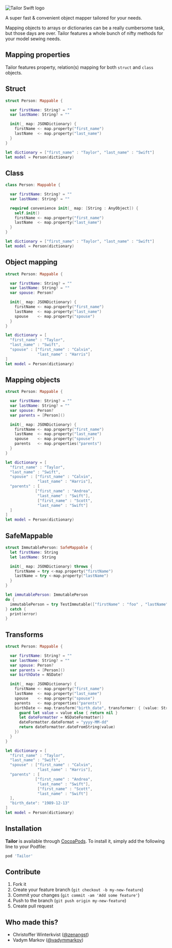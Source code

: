 ![Tailor Swift logo](https://raw.githubusercontent.com/zenangst/Tailor/master/Images/logo_v1.png)

A super fast & convenient object mapper tailored for your needs.

Mapping objects to arrays or dictionaries can be a really cumbersome task, but those
days are over. Tailor features a whole bunch of nifty methods for your model sewing needs.

## Mapping properties

Tailor features property, relation(s) mapping for both `struct` and `class` objects.

## Struct
```swift
struct Person: Mappable {

  var firstName: String? = ""
  var lastName: String? = ""

  init(_ map: JSONDictionary) {
    firstName <- map.property("first_name")
    lastName  <- map.property("last_name")
  }
}

let dictionary = ["first_name" : "Taylor", "last_name" : "Swift"]
let model = Person(dictionary)
```

## Class
```swift
class Person: Mappable {

  var firstName: String? = ""
  var lastName: String? = ""

  required convenience init(_ map: [String : AnyObject]) {
    self.init()
    firstName <- map.property("first_name")
    lastName  <- map.property("last_name")
  }
}

let dictionary = ["first_name" : "Taylor", "last_name" : "Swift"]
let model = Person(dictionary)
```

## Object mapping

```swift
struct Person: Mappable {

  var firstName: String? = ""
  var lastName: String? = ""
  var spouse: Person?

  init(_ map: JSONDictionary) {
    firstName <- map.property("first_name")
    lastName  <- map.property("last_name")
    spouse    <- map.property("spouse")
  }
}

let dictionary = [
  "first_name" : "Taylor",
  "last_name" : "Swift",
  "spouse" : ["first_name" : "Calvin",
              "last_name" : "Harris"]
]
let model = Person(dictionary)
```

## Mapping objects

```swift
struct Person: Mappable {

  var firstName: String? = ""
  var lastName: String? = ""
  var spouse: Person?
  var parents = [Person]()

  init(_ map: JSONDictionary) {
    firstName <- map.property("first_name")
    lastName  <- map.property("last_name")
    spouse    <- map.property("spouse")
    parents   <- map.properties("parents")
  }
}

let dictionary = [
  "first_name" : "Taylor",
  "last_name" : "Swift",
  "spouse" : ["first_name" : "Calvin",
              "last_name" : "Harris"],
  "parents" : [
             ["first_name" : "Andrea",
              "last_name" : "Swift"],
              ["first_name" : "Scott",
              "last_name" : "Swift"]
  ]
]
let model = Person(dictionary)
```

## SafeMappable
```swift
struct ImmutablePerson: SafeMappable {
  let firstName: String
  let lastName: String

  init(_ map: JSONDictionary) throws {
    firstName = try <-map.property("firstName")
    lastName = try <-map.property("lastName")
  }
}

let immutablePerson: ImmutablePerson
do {
  immutablePerson = try TestImmutable(["firstName" : "foo" , "lastName" : "bar"])
} catch {
  print(error)
}
```

## Transforms

```swift
struct Person: Mappable {

  var firstName: String? = ""
  var lastName: String? = ""
  var spouse: Person?
  var parents = [Person]()
  var birthDate = NSDate?

  init(_ map: JSONDictionary) {
    firstName <- map.property("first_name")
    lastName  <- map.property("last_name")
    spouse    <- map.property("spouse")
    parents   <- map.properties("parents")
    birthDate <- map.transform("birth_date", transformer: { (value: String?) -> NSDate? in
      guard let value = value else { return nil }
      let dateFormatter = NSDateFormatter()
      dateFormatter.dateFormat = "yyyy-MM-dd"
      return dateFormatter.dateFromString(value)
    })
  }
}

let dictionary = [
  "first_name" : "Taylor",
  "last_name" : "Swift",
  "spouse" : ["first_name" : "Calvin",
              "last_name" : "Harris"],
  "parents" : [
             ["first_name" : "Andrea",
              "last_name" : "Swift"],
              ["first_name" : "Scott",
              "last_name" : "Swift"]
  ],
  "birth_date": "1989-12-13"
]
let model = Person(dictionary)
```

## Installation

**Tailor** is available through [CocoaPods](http://cocoapods.org). To install
it, simply add the following line to your Podfile:

```ruby
pod 'Tailor'
```

## Contribute

1. Fork it
2. Create your feature branch (`git checkout -b my-new-feature`)
3. Commit your changes (`git commit -am 'Add some feature'`)
4. Push to the branch (`git push origin my-new-feature`)
5. Create pull request


## Who made this?

- Christoffer Winterkvist ([@zenangst](https://twitter.com/zenangst))
- Vadym Markov ([@vadymmarkov](https://twitter.com/vadymmarkov))
